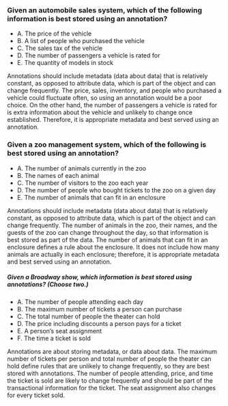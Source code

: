### Given an automobile sales system, which of the following information is best stored using an annotation?
* A. The price of the vehicle
* B. A list of people who purchased the vehicle
* C. The sales tax of the vehicle
* D. The number of passengers a vehicle is rated for
* E. The quantity of models in stock

Annotations should include metadata (data about data) that is relatively constant,
as opposed to attribute data, which is part of the object and can change frequently.
The price, sales, inventory, and people who purchased a vehicle could fluctuate often,
so using an annotation would be a poor choice.
On the other hand, the number of passengers a vehicle is rated for is extra information
about the vehicle and unlikely to change once established.
Therefore, it is appropriate metadata and best served using an annotation.

### Given a zoo management system, which of the following is best stored using an annotation?
* A. The number of animals currently in the zoo
* B. The names of each animal
* C. The number of visitors to the zoo each year
* D. The number of people who bought tickets to the zoo on a given day
* E. The number of animals that can fit in an enclosure

Annotations should include metadata (data about data) that is relatively constant,
as opposed to attribute data, which is part of the object and can change frequently.
The number of animals in the zoo, their names, and the guests of the zoo can change throughout the day,
so that information is best stored as part of the data.
The number of animals that can fit in an enclosure defines a rule about the enclosure.
It does not include how many animals are actually in each enclosure;
therefore, it is appropriate metadata and best served using an annotation.

##### Given a Broadway show, which information is best stored using annotations? (Choose two.)
* A. The number of people attending each day
* B. The maximum number of tickets a person can purchase
* C. The total number of people the theater can hold
* D. The price including discounts a person pays for a ticket
* E. A person’s seat assignment
* F. The time a ticket is sold

Annotations are about storing metadata, or data about data.
The maximum number of tickets per person and total number of people
the theater can hold define rules that are unlikely to change frequently,
so they are best stored with annotations. The number of people attending,
price, and time the ticket is sold are likely to change frequently
and should be part of the transactional information for the ticket.
The seat assignment also changes for every ticket sold.
